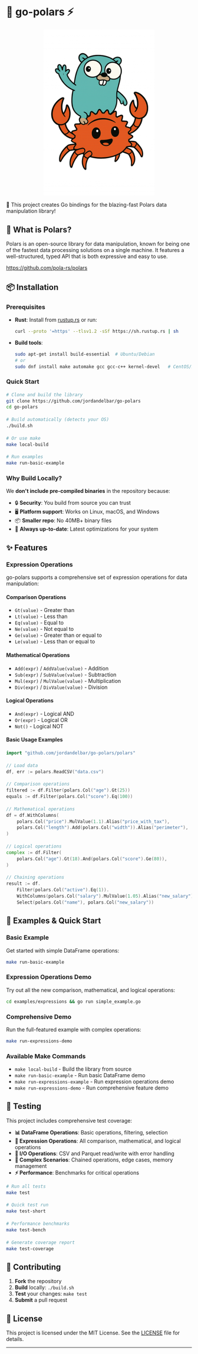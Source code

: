 # 🐹 go-polars ⚡

<p align="center">
    <img src="assets/images/go-rust.png" width="300"/>
</p>

🚀 This project creates Go bindings for the blazing-fast Polars data manipulation library!

## 🤔 What is Polars?
Polars is an open-source library for data manipulation, known for being one of the fastest data processing solutions on a single machine. It features a well-structured, typed API that is both expressive and easy to use.

https://github.com/pola-rs/polars

## 📦 Installation

### Prerequisites

- **Rust**: Install from [rustup.rs](https://rustup.rs/) or run:
  ```bash
  curl --proto '=https' --tlsv1.2 -sSf https://sh.rustup.rs | sh
  ```
- **Build tools**:
  ```bash
  sudo apt-get install build-essential  # Ubuntu/Debian
  # or
  sudo dnf install make automake gcc gcc-c++ kernel-devel   # CentOS/RHEL
  ```

### Quick Start

```bash
# Clone and build the library
git clone https://github.com/jordandelbar/go-polars
cd go-polars

# Build automatically (detects your OS)
./build.sh

# Or use make
make local-build

# Run examples
make run-basic-example
```

### Why Build Locally?
We **don't include pre-compiled binaries** in the repository because:
- 🔒 **Security**: You build from source you can trust
- 🖥️ **Platform support**: Works on Linux, macOS, and Windows
- 📦 **Smaller repo**: No 40MB+ binary files
- 🔄 **Always up-to-date**: Latest optimizations for your system

## ✨ Features

### Expression Operations

go-polars supports a comprehensive set of expression operations for data manipulation:

#### Comparison Operations
- `Gt(value)` - Greater than
- `Lt(value)` - Less than
- `Eq(value)` - Equal to
- `Ne(value)` - Not equal to
- `Ge(value)` - Greater than or equal to
- `Le(value)` - Less than or equal to

#### Mathematical Operations
- `Add(expr)` / `AddValue(value)` - Addition
- `Sub(expr)` / `SubValue(value)` - Subtraction
- `Mul(expr)` / `MulValue(value)` - Multiplication
- `Div(expr)` / `DivValue(value)` - Division

#### Logical Operations
- `And(expr)` - Logical AND
- `Or(expr)` - Logical OR
- `Not()` - Logical NOT

#### Basic Usage Examples

```go
import "github.com/jordandelbar/go-polars/polars"

// Load data
df, err := polars.ReadCSV("data.csv")

// Comparison operations
filtered := df.Filter(polars.Col("age").Gt(25))
equals := df.Filter(polars.Col("score").Eq(100))

// Mathematical operations
df = df.WithColumns(
    polars.Col("price").MulValue(1.1).Alias("price_with_tax"),
    polars.Col("length").Add(polars.Col("width")).Alias("perimeter"),
)

// Logical operations
complex := df.Filter(
    polars.Col("age").Gt(18).And(polars.Col("score").Ge(80)),
)

// Chaining operations
result := df.
    Filter(polars.Col("active").Eq(1)).
    WithColumns(polars.Col("salary").MulValue(1.05).Alias("new_salary")).
    Select(polars.Col("name"), polars.Col("new_salary"))
```

## 🚀 Examples & Quick Start

### Basic Example
Get started with simple DataFrame operations:
```bash
make run-basic-example
```

### Expression Operations Demo
Try out all the new comparison, mathematical, and logical operations:
```bash
cd examples/expressions && go run simple_example.go
```

### Comprehensive Demo
Run the full-featured example with complex operations:
```bash
make run-expressions-demo
```

### Available Make Commands
- `make local-build` - Build the library from source
- `make run-basic-example` - Run basic DataFrame demo
- `make run-expressions-example` - Run expression operations demo
- `make run-expressions-demo` - Run comprehensive feature demo

## 🧪 Testing

This project includes comprehensive test coverage:

- **📊 DataFrame Operations**: Basic operations, filtering, selection
- **🔧 Expression Operations**: All comparison, mathematical, and logical operations
- **💾 I/O Operations**: CSV and Parquet read/write with error handling
- **🔗 Complex Scenarios**: Chained operations, edge cases, memory management
- **⚡ Performance**: Benchmarks for critical operations

```bash
# Run all tests
make test

# Quick test run
make test-short

# Performance benchmarks
make test-bench

# Generate coverage report
make test-coverage
```

## 🤝 Contributing

1. **Fork** the repository
2. **Build** locally: `./build.sh`
3. **Test** your changes: `make test`
4. **Submit** a pull request

## 📄 License
This project is licensed under the MIT License. See the [LICENSE](LICENSE) file for details.

---
